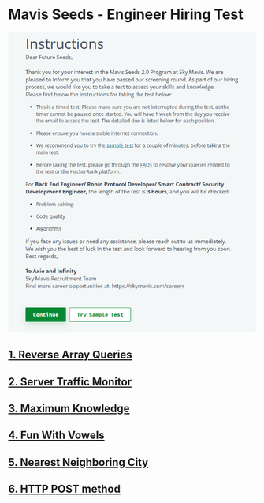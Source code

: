 # Mavis Seeds - Engineer Hiring Test
![Instructions](./assets/instructions.png)

## [1. Reverse Array Queries](test-1.md)
## [2. Server Traffic Monitor](test-2.md)
## [3. Maximum Knowledge](test-3.md)
## [4. Fun With Vowels](test-4.md)
## [5. Nearest Neighboring City](test-5.md)
## [6. HTTP POST method](test-6.md)